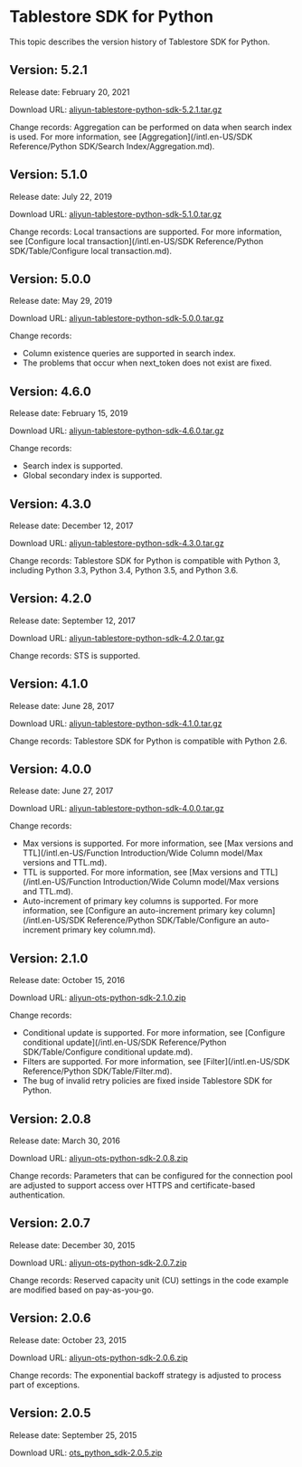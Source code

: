 # Tablestore SDK for Python

This topic describes the version history of Tablestore SDK for Python.

## Version: 5.2.1

Release date: February 20, 2021

Download URL: [aliyun-tablestore-python-sdk-5.2.1.tar.gz](https://github.com/aliyun/aliyun-tablestore-python-sdk/archive/v5.2.1.tar.gz)

Change records: Aggregation can be performed on data when search index is used. For more information, see [Aggregation](/intl.en-US/SDK Reference/Python SDK/Search Index/Aggregation.md).

## Version: 5.1.0

Release date: July 22, 2019

Download URL: [aliyun-tablestore-python-sdk-5.1.0.tar.gz](https://tablestore-doc.oss-cn-hangzhou.aliyuncs.com/aliyun-tablestore-sdk/python/aliyun-tablestore-python-sdk-5.1.0.tar.gz)

Change records: Local transactions are supported. For more information, see [Configure local transaction](/intl.en-US/SDK Reference/Python SDK/Table/Configure local transaction.md).

## Version: 5.0.0

Release date: May 29, 2019

Download URL: [aliyun-tablestore-python-sdk-5.0.0.tar.gz](https://tablestore-doc.oss-cn-hangzhou.aliyuncs.com/aliyun-tablestore-sdk/python/aliyun-tablestore-python-sdk-5.0.0.tar.gz)

Change records:

-   Column existence queries are supported in search index.
-   The problems that occur when next\_token does not exist are fixed.

## Version: 4.6.0

Release date: February 15, 2019

Download URL: [aliyun-tablestore-python-sdk-4.6.0.tar.gz](https://tablestore-doc.oss-cn-hangzhou.aliyuncs.com/aliyun-tablestore-sdk/python/aliyun-tablestore-python-sdk-4.6.0.tar.gz)

Change records:

-   Search index is supported.
-   Global secondary index is supported.

## Version: 4.3.0

Release date: December 12, 2017

Download URL: [aliyun-tablestore-python-sdk-4.3.0.tar.gz](http://docs-aliyun.cn-hangzhou.oss.aliyun-inc.com/assets/attach/31723/cn_zh/1513135454080/aliyun-tablestore-python-sdk-4.3.0.tar.gz)

Change records: Tablestore SDK for Python is compatible with Python 3, including Python 3.3, Python 3.4, Python 3.5, and Python 3.6.

## Version: 4.2.0

Release date: September 12, 2017

Download URL: [aliyun-tablestore-python-sdk-4.2.0.tar.gz](https://docs-aliyun.cn-hangzhou.oss.aliyun-inc.com/assets/attach/31723/cn_zh/1505269726128/aliyun-tablestore-python-sdk-4.2.0.tar.gz)

Change records: STS is supported.

## Version: 4.1.0

Release date: June 28, 2017

Download URL: [aliyun-tablestore-python-sdk-4.1.0.tar.gz](https://docs-aliyun.cn-hangzhou.oss.aliyun-inc.com/assets/attach/31723/cn_zh/1498788749932/aliyun-tablestore-python-sdk-4.1.0.tar.gz)

Change records: Tablestore SDK for Python is compatible with Python 2.6.

## Version: 4.0.0

Release date: June 27, 2017

Download URL: [aliyun-tablestore-python-sdk-4.0.0.tar.gz](https://docs-aliyun.cn-hangzhou.oss.aliyun-inc.com/assets/attach/31723/cn_zh/1498447550671/aliyun-tablestore-python-sdk-4.0.0.tar.gz)

Change records:

-   Max versions is supported. For more information, see [Max versions and TTL](/intl.en-US/Function Introduction/Wide Column model/Max versions and TTL.md).
-   TTL is supported. For more information, see [Max versions and TTL](/intl.en-US/Function Introduction/Wide Column model/Max versions and TTL.md).
-   Auto-increment of primary key columns is supported. For more information, see [Configure an auto-increment primary key column](/intl.en-US/SDK Reference/Python SDK/Table/Configure an auto-increment primary key column.md).

## Version: 2.1.0

Release date: October 15, 2016

Download URL: [aliyun-ots-python-sdk-2.1.0.zip](https://docs-aliyun.cn-hangzhou.oss.aliyun-inc.com/assets/attach/27352/cn_zh/1476688620683/aliyun-tablestore-python-sdk-2.1.0.zip)

Change records:

-   Conditional update is supported. For more information, see [Configure conditional update](/intl.en-US/SDK Reference/Python SDK/Table/Configure conditional update.md).
-   Filters are supported. For more information, see [Filter](/intl.en-US/SDK Reference/Python SDK/Table/Filter.md).
-   The bug of invalid retry policies are fixed inside Tablestore SDK for Python.

## Version: 2.0.8

Release date: March 30, 2016

Download URL: [aliyun-ots-python-sdk-2.0.8.zip](https://ots-public-sdk.oss-cn-hangzhou.aliyuncs.com/aliyun-ots-python-sdk-2.0.8.zip)

Change records: Parameters that can be configured for the connection pool are adjusted to support access over HTTPS and certificate-based authentication.

## Version: 2.0.7

Release date: December 30, 2015

Download URL: [aliyun-ots-python-sdk-2.0.7.zip](https://ots-public-sdk.oss-cn-hangzhou.aliyuncs.com/aliyun-ots-python-sdk-2.0.7.zip)

Change records: Reserved capacity unit \(CU\) settings in the code example are modified based on pay-as-you-go.

## Version: 2.0.6

Release date: October 23, 2015

Download URL: [aliyun-ots-python-sdk-2.0.6.zip](https://ots-public-sdk.oss-cn-hangzhou.aliyuncs.com/aliyun-ots-python-sdk-2.0.6.zip)

Change records: The exponential backoff strategy is adjusted to process part of exceptions.

## Version: 2.0.5

Release date: September 25, 2015

Download URL: [ots\_python\_sdk-2.0.5.zip](https://ots-public-sdk.oss-cn-hangzhou.aliyuncs.com/ots_python_sdk-2.0.5.zip)

